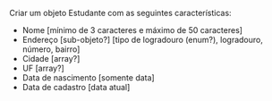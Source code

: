 Criar um objeto Estudante com as seguintes características:
- Nome [mínimo de 3 caracteres e máximo de 50 caracteres]
- Endereço [sub-objeto?] [tipo de logradouro (enum?), logradouro, número, bairro]
- Cidade [array?]
- UF [array?]
- Data de nascimento [somente data]
- Data de cadastro [data atual]